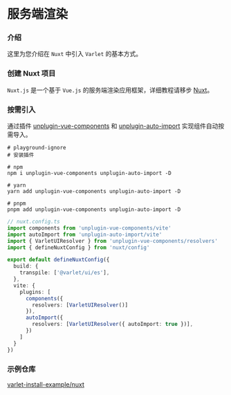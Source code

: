 # 服务端渲染

### 介绍

这里为您介绍在 `Nuxt` 中引入 `Varlet` 的基本方式。

### 创建 Nuxt 项目

`Nuxt.js` 是一个基于 `Vue.js` 的服务端渲染应用框架，详细教程请移步 [Nuxt](https://nuxt.com)。

### 按需引入

通过插件
[unplugin-vue-components](https://github.com/antfu/unplugin-vue-components) 和 
[unplugin-auto-import](https://github.com/antfu/unplugin-auto-import)
实现组件自动按需导入。

```shell
# playground-ignore
# 安装插件

# npm
npm i unplugin-vue-components unplugin-auto-import -D

# yarn
yarn add unplugin-vue-components unplugin-auto-import -D

# pnpm
pnpm add unplugin-vue-components unplugin-auto-import -D
```

```ts
// nuxt.config.ts
import components from 'unplugin-vue-components/vite'
import autoImport from 'unplugin-auto-import/vite'
import { VarletUIResolver } from 'unplugin-vue-components/resolvers'
import { defineNuxtConfig } from 'nuxt/config'

export default defineNuxtConfig({
  build: {
    transpile: ['@varlet/ui/es'],
  },
  vite: {
    plugins: [
      components({
        resolvers: [VarletUIResolver()]
      }),
      autoImport({
        resolvers: [VarletUIResolver({ autoImport: true })],
      })
    ]
  }
})
```

### 示例仓库

[varlet-install-example/nuxt](https://github.com/varletjs/varlet-install-example/tree/main/nuxt)
